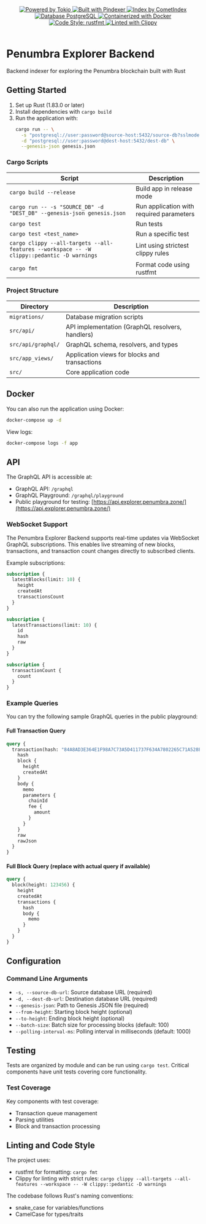<p align="center">
  <a href="https://github.com/tokio-rs/tokio">
    <img src="https://img.shields.io/badge/powered%20by-tokio-blue?style=flat&logo=rust" alt="Powered by Tokio" />
  </a>
  <a href="https://github.com/penumbra-zone/penumbra/tree/main/crates/bin/pindexer">
    <img src="https://img.shields.io/badge/built%20with-pindexer-blueviolet?style=flat" alt="Built with Pindexer" />
  </a>
  <a href="https://github.com/penumbra-zone/penumbra/tree/main/crates/util/cometindex">
    <img src="https://img.shields.io/badge/index%20by-cometindex-6A0DAD?style=flat" alt="Index by CometIndex" />
  </a>
  <a href="https://www.postgresql.org/">
    <img src="https://img.shields.io/badge/database-postgresql-blue?style=flat&logo=postgresql" alt="Database PostgreSQL" />
  </a>
  <a href="https://www.docker.com/">
    <img src="https://img.shields.io/badge/containerized-docker-2496ED?style=flat&logo=docker" alt="Containerized with Docker" />
  </a>
  <br />
  <a href="https://github.com/rust-lang/rustfmt">
    <img src="https://img.shields.io/badge/code--style-rustfmt-fc8d62?style=flat" alt="Code Style: rustfmt" />
  </a>
  <a href="https://github.com/rust-lang/rust-clippy">
    <img src="https://img.shields.io/badge/linted%20with-clippy-ffc832?style=flat" alt="Linted with Clippy" />
  </a>
  <br />
  <br />
</p>

# Penumbra Explorer Backend

Backend indexer for exploring the Penumbra blockchain built with Rust

## Getting Started

1. Set up Rust (1.83.0 or later)
2. Install dependencies with `cargo build`
3. Run the application with:
   ```sh
   cargo run -- \
     -s "postgresql://user:password@source-host:5432/source-db?sslmode=require" \
     -d "postgresql://user:password@dest-host:5432/dest-db" \
     --genesis-json genesis.json
   ```

### Cargo Scripts

| Script                                                                  | Description                                     |
|-------------------------------------------------------------------------|-------------------------------------------------|
| `cargo build --release`                                                 | Build app in release mode                       |
| `cargo run -- -s "SOURCE_DB" -d "DEST_DB" --genesis-json genesis.json`  | Run application with required parameters        |
| `cargo test`                                                            | Run tests                                       |
| `cargo test <test_name>`                                                | Run a specific test                             |
| `cargo clippy --all-targets --all-features --workspace -- -W clippy::pedantic -D warnings` | Lint using strictest clippy rules |
| `cargo fmt`                                                             | Format code using rustfmt                       |

### Project Structure

| Directory         | Description                                                   |
|-------------------|---------------------------------------------------------------|
| `migrations/`     | Database migration scripts                                    |
| `src/api/`        | API implementation (GraphQL resolvers, handlers)              |
| `src/api/graphql/`| GraphQL schema, resolvers, and types                          |
| `src/app_views/`  | Application views for blocks and transactions                 |
| `src/`            | Core application code                                         |

## Docker

You can also run the application using Docker:

```sh
docker-compose up -d
```

View logs:
```sh
docker-compose logs -f app
```

## API

The GraphQL API is accessible at:
- GraphQL API: `/graphql`
- GraphQL Playground: `/graphql/playground`
- Public playground for testing: [https://api.explorer.penumbra.zone/](https://api.explorer.penumbra.zone/)

### WebSocket Support

The Penumbra Explorer Backend supports real-time updates via WebSocket GraphQL subscriptions. This enables live streaming of new blocks, transactions, and transaction count changes directly to subscribed clients.

Example subscriptions:
```graphql
subscription {
  latestBlocks(limit: 10) {
    height
    createdAt
    transactionsCount
  }
}

subscription {
  latestTransactions(limit: 10) {
    id
    hash
    raw
  }
}

subscription {
  transactionCount {
    count
  }
}
```

### Example Queries

You can try the following sample GraphQL queries in the public playground:

#### Full Transaction Query
```graphql
query {
  transaction(hash: "84A8AD3E364E1F98A7C73A5D411737F634A7802265C71A528EA9720BD2ED8095") {
    hash
    block {
      height
      createdAt
    }
    body {
      memo
      parameters {
        chainId
        fee {
          amount
        }
      }
    }
    raw
    rawJson
  }
}
```

#### Full Block Query (replace with actual query if available)
```graphql
query {
  block(height: 123456) {
    height
    createdAt
    transactions {
      hash
      body {
        memo
      }
    }
  }
}
```

## Configuration

### Command Line Arguments

- `-s, --source-db-url`: Source database URL (required)
- `-d, --dest-db-url`: Destination database URL (required)
- `--genesis-json`: Path to Genesis JSON file (required)
- `--from-height`: Starting block height (optional)
- `--to-height`: Ending block height (optional)
- `--batch-size`: Batch size for processing blocks (default: 100)
- `--polling-interval-ms`: Polling interval in milliseconds (default: 1000)

## Testing

Tests are organized by module and can be run using `cargo test`. Critical components have unit tests covering core functionality.

### Test Coverage

Key components with test coverage:
- Transaction queue management
- Parsing utilities
- Block and transaction processing

## Linting and Code Style

The project uses:
- rustfmt for formatting: `cargo fmt`
- Clippy for linting with strict rules: `cargo clippy --all-targets --all-features --workspace -- -W clippy::pedantic -D warnings`

The codebase follows Rust's naming conventions:
- snake_case for variables/functions
- CamelCase for types/traits

